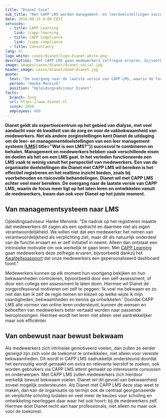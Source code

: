 ```yaml
---
title: "Dianet Case"
sub_title: "Met CAPP LMS worden management- en leerdoelstellingen succesvol gecombineerd"
date: 2018-09-25 8:00 CEST
services:
  - title: CAPP Learning
    link: /capp-learning
  - title: CAPP Compliance
    link: /capp-compliance
  - title: Consultancy
lang: nl
logo_white: cases/dianet/logo-dianet-white.png
description: "Met CAPP LMS gaan medewerkers zelfregie ervaren, bijvoorbeeld dankzij het Kwaliteitspaspoort dat onze medewerkers een gepersonaliseerd dashboard toont. Lees hoe we dat samen hebben gedaan in deze casus."
image: images/cases/dianet/dianet-social.jpg
header_image: cases/dianet/mood-dianet.jpg
quote:
  text: "De overgang naar de laatste versie van CAPP LMS, waarin de focus meer ligt op het laten leren en ontwikkelen vanuit het perspectief van de medewerkers, kwam voor Dianet op het juiste moment. Met CAPP LMS gaan medewerkers zelfregie ervaren, bijvoorbeeld dankzij het Kwaliteitspaspoort dat onze medewerkers een gepersonaliseerd dashboard toont."
  person: "Hanke Mensink"
  position: "Opleidingsadviseur Dianet"
facts:
  branch: Zorg
  url: https://www.dianet.nl
  since: 2016
  employees: 400
---
```


**Dianet geldt als expertisecentrum op het gebied van dialyse, met veel aandacht voor de kwaliteit van de zorg en voor de vakbekwaamheid van medewerkers. Net als andere zorginstellingen kent Dianet de uitdaging om de leer- en managementdoelstellingen van een leer management systeem ([LMS](/wat-is-een-lms/){:title="Wat is een LMS?"}) succesvol te combineren en behalen. Management en medewerkers hebben vaak verschillende eisen en doelen als het om een LMS gaat. In het verleden functioneerde een LMS vaak te weinig vanuit het perspectief van medewerkers. Een van de organisatie doelstellingen die Dianet met CAPP LMS wil bereiken is het effectief registreren en het realtime inzicht bieden, zoals bij voorbehouden en risicovolle behandelingen. Dianet wil met CAPP LMS echter veel meer bereiken. De overgang naar de laatste versie van CAPP LMS, waarin de focus meer ligt op het laten leren en ontwikkelen vanuit de medewerkers, kwam dan ook voor Dianet op het juiste moment.**

## Van managementsysteem naar LMS

Opleidingsadviseur Hanke Mensink: "De nadruk op het registreren maakte dat medewerkers dit zagen als een opdracht en daarmee niet als eigen verantwoordelijkheid. We willen niet dat een medewerker het nemen van verantwoordelijkheid als verplichting ziet, maar dit als natuurlijk onderdeel van de functie ervaart en er zelf initiatief in neemt. Alleen dan ontstaat een intrinsieke motivatie om ook werkelijk te gaan leren. Met [CAPP Learning](/capp-learning/) gaan medewerkers deze zelfregie ervaren, bijvoorbeeld dankzij het [Kwaliteitspaspoort](/capp-compliance/) dat onze medewerkers een gepersonaliseerd dashboard toont."

Medewerkers kunnen op elk moment hun voortgang bekijken en hun bekwaamheden controleren, bijvoorbeeld door een self-assessment, of door een collega een assessment te laten doen. Hiermee wil Dianet de zorgprofessional motiveren om zelf te zeggen: ‘Ik voel me bekwaam en zo niet dan kan ik zelf de regie nemen en kiezen op welke wijze ik mijn vaardigheden, bekwaamheden en kennis ga ontwikkelen.’ Doordat CAPP LMS alle vormen van online leren ondersteunt, kunnen de wensen en behoeften van medewerkers beter vertaald worden naar passende leeroplossingen. Hiermee wordt het leren niet alleen veel aantrekkelijker maar ook efficiënter.

## Van onbewust naar bewust bekwaam

Als medewerkers zich intrinsiek gemotiveerd voelen, dan zullen ze eerder geneigd zijn zich voor de toekomst te ontwikkelen, niet alleen voor vereiste bekwaamheden. Dit wordt in CAPP LMS nadrukkelijk ondersteund doordat het eenvoudig wordt gemaakt om extra en relevante leerstof te zoeken, ook worden gebruikers via CAPP LMS attent gemaakt op interessante cursussen en onderwerpen. Met CAPP LMS zullen medewerkers zich hierdoor werkelijk bewust bekwaam voelen. Dianet wil dit gevoel van bekwaamheid zoveel mogelijk ondersteunen. Als Dianet met CAPP LMS deze stap weet te maken, dan kan de organisatie op termijn ook de centraal georganiseerde en verplichte scholing loslaten en veel meer de keuzes voor scholing en ontwikkeling neerleggen daar waar het ook hoort: bij de medewerkers zelf. Hiermee doet Dianet recht aan haar professionals, niet alleen nu maar ook voor de toekomst.
